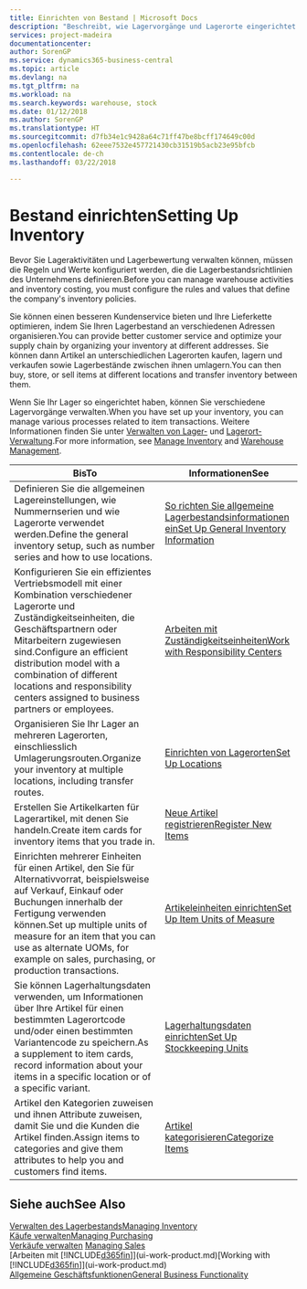 ```yaml
---
title: Einrichten von Bestand | Microsoft Docs
description: "Beschreibt, wie Lagervorgänge und Lagerorte eingerichtet werden, einschliesslich Umlagerungsrouten und Standorte wie Lagerorte."
services: project-madeira
documentationcenter: 
author: SorenGP
ms.service: dynamics365-business-central
ms.topic: article
ms.devlang: na
ms.tgt_pltfrm: na
ms.workload: na
ms.search.keywords: warehouse, stock
ms.date: 01/12/2018
ms.author: SorenGP
ms.translationtype: HT
ms.sourcegitcommit: d7fb34e1c9428a64c71ff47be8bcff174649c00d
ms.openlocfilehash: 62eee7532e457721430cb31519b5acb23e95bfcb
ms.contentlocale: de-ch
ms.lasthandoff: 03/22/2018

---
```

# <a name="setting-up-inventory"></a><span data-ttu-id="a5f00-103">Bestand einrichten</span><span class="sxs-lookup"><span data-stu-id="a5f00-103">Setting Up Inventory</span></span>
<span data-ttu-id="a5f00-104">Bevor Sie Lageraktivitäten und Lagerbewertung verwalten können, müssen die Regeln und Werte konfiguriert werden, die die Lagerbestandsrichtlinien des Unternehmens definieren.</span><span class="sxs-lookup"><span data-stu-id="a5f00-104">Before you can manage warehouse activities and inventory costing, you must configure the rules and values that define the company's inventory policies.</span></span>

<span data-ttu-id="a5f00-105">Sie können einen besseren Kundenservice bieten und Ihre Lieferkette optimieren, indem Sie Ihren Lagerbestand an verschiedenen Adressen organisieren.</span><span class="sxs-lookup"><span data-stu-id="a5f00-105">You can provide better customer service and optimize your supply chain by organizing your inventory at different addresses.</span></span> <span data-ttu-id="a5f00-106">Sie können dann Artikel an unterschiedlichen Lagerorten kaufen, lagern und verkaufen sowie Lagerbestände zwischen ihnen umlagern.</span><span class="sxs-lookup"><span data-stu-id="a5f00-106">You can then buy, store, or sell items at different locations and transfer inventory between them.</span></span>

<span data-ttu-id="a5f00-107">Wenn Sie Ihr Lager so eingerichtet haben, können Sie verschiedene Lagervorgänge verwalten.</span><span class="sxs-lookup"><span data-stu-id="a5f00-107">When you have set up your inventory, you can manage various processes related to item transactions.</span></span> <span data-ttu-id="a5f00-108">Weitere Informationen finden Sie unter [Verwalten von Lager-](inventory-manage-inventory.md) und [Lagerort-Verwaltung](warehouse-manage-warehouse.md).</span><span class="sxs-lookup"><span data-stu-id="a5f00-108">For more information, see [Manage Inventory](inventory-manage-inventory.md) and [Warehouse Management](warehouse-manage-warehouse.md).</span></span>

| <span data-ttu-id="a5f00-109">Bis</span><span class="sxs-lookup"><span data-stu-id="a5f00-109">To</span></span> | <span data-ttu-id="a5f00-110">Informationen</span><span class="sxs-lookup"><span data-stu-id="a5f00-110">See</span></span> |
| --- | --- |
| <span data-ttu-id="a5f00-111">Definieren Sie die allgemeinen Lagereinstellungen, wie Nummernserien und wie Lagerorte verwendet werden.</span><span class="sxs-lookup"><span data-stu-id="a5f00-111">Define the general inventory setup, such as number series and how to use locations.</span></span> |[<span data-ttu-id="a5f00-112">So richten Sie allgemeine Lagerbestandsinformationen ein</span><span class="sxs-lookup"><span data-stu-id="a5f00-112">Set Up General Inventory Information</span></span>](inventory-how-setup-general.md) |
|<span data-ttu-id="a5f00-113">Konfigurieren Sie ein effizientes Vertriebsmodell mit einer Kombination verschiedener Lagerorte und Zuständigkeitseinheiten, die Geschäftspartnern oder Mitarbeitern zugewiesen sind.</span><span class="sxs-lookup"><span data-stu-id="a5f00-113">Configure an efficient distribution model with a combination of different locations and responsibility centers assigned to business partners or employees.</span></span>|[<span data-ttu-id="a5f00-114">Arbeiten mit Zuständigkeitseinheiten</span><span class="sxs-lookup"><span data-stu-id="a5f00-114">Work with Responsibility Centers</span></span>](inventory-responsibility-centers.md)|
| <span data-ttu-id="a5f00-115">Organisieren Sie Ihr Lager an mehreren Lagerorten, einschliesslich Umlagerungsrouten.</span><span class="sxs-lookup"><span data-stu-id="a5f00-115">Organize your inventory at multiple locations, including transfer routes.</span></span> |[<span data-ttu-id="a5f00-116">Einrichten von Lagerorten</span><span class="sxs-lookup"><span data-stu-id="a5f00-116">Set Up Locations</span></span>](inventory-how-register-new-items.md) |
| <span data-ttu-id="a5f00-117">Erstellen Sie Artikelkarten für Lagerartikel, mit denen Sie handeln.</span><span class="sxs-lookup"><span data-stu-id="a5f00-117">Create item cards for inventory items that you trade in.</span></span> |[<span data-ttu-id="a5f00-118">Neue Artikel registrieren</span><span class="sxs-lookup"><span data-stu-id="a5f00-118">Register New Items</span></span>](inventory-how-register-new-items.md) |
|<span data-ttu-id="a5f00-119">Einrichten mehrerer Einheiten für einen Artikel, den Sie für Alternativvorrat, beispielsweise auf Verkauf, Einkauf oder Buchungen innerhalb der Fertigung verwenden können.</span><span class="sxs-lookup"><span data-stu-id="a5f00-119">Set up multiple units of measure for an item that you can use as alternate UOMs, for example on sales, purchasing, or production transactions.</span></span>|[<span data-ttu-id="a5f00-120">Artikeleinheiten einrichten</span><span class="sxs-lookup"><span data-stu-id="a5f00-120">Set Up Item Units of Measure</span></span>](inventory-how-setup-units-of-measure.md)|
|<span data-ttu-id="a5f00-121">Sie können Lagerhaltungsdaten verwenden, um Informationen über Ihre Artikel für einen bestimmten Lagerortcode und/oder einen bestimmten Variantencode zu speichern.</span><span class="sxs-lookup"><span data-stu-id="a5f00-121">As a supplement to item cards, record information about your items in a specific location or of a specific variant.</span></span>|[<span data-ttu-id="a5f00-122">Lagerhaltungsdaten einrichten</span><span class="sxs-lookup"><span data-stu-id="a5f00-122">Set Up Stockkeeping Units</span></span>](inventory-how-to-set-up-stockkeeping-units.md)|
| <span data-ttu-id="a5f00-123">Artikel den Kategorien zuweisen und ihnen Attribute zuweisen, damit Sie und die Kunden die Artikel finden.</span><span class="sxs-lookup"><span data-stu-id="a5f00-123">Assign items to categories and give them attributes to help you and customers find items.</span></span> |[<span data-ttu-id="a5f00-124">Artikel kategorisieren</span><span class="sxs-lookup"><span data-stu-id="a5f00-124">Categorize Items</span></span>](inventory-how-categorize-items.md) |

## <a name="see-also"></a><span data-ttu-id="a5f00-125">Siehe auch</span><span class="sxs-lookup"><span data-stu-id="a5f00-125">See Also</span></span>
[<span data-ttu-id="a5f00-126">Verwalten des Lagerbestands</span><span class="sxs-lookup"><span data-stu-id="a5f00-126">Managing Inventory</span></span>](inventory-manage-inventory.md)  
[<span data-ttu-id="a5f00-127">Käufe verwalten</span><span class="sxs-lookup"><span data-stu-id="a5f00-127">Managing Purchasing</span></span>](purchasing-manage-purchasing.md)  
<span data-ttu-id="a5f00-128">[Verkäufe verwalten](sales-manage-sales.md)  </span><span class="sxs-lookup"><span data-stu-id="a5f00-128">[Managing Sales](sales-manage-sales.md)  </span></span>  
<span data-ttu-id="a5f00-129">[Arbeiten mit [!INCLUDE[d365fin](includes/d365fin_md.md)]](ui-work-product.md)</span><span class="sxs-lookup"><span data-stu-id="a5f00-129">[Working with [!INCLUDE[d365fin](includes/d365fin_md.md)]](ui-work-product.md)</span></span>  
[<span data-ttu-id="a5f00-130">Allgemeine Geschäftsfunktionen</span><span class="sxs-lookup"><span data-stu-id="a5f00-130">General Business Functionality</span></span>](ui-across-business-areas.md)

